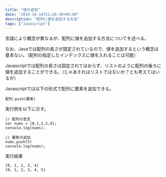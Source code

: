 ```yaml
---
title: "値の追加"
date: "2019-10-14T21:20:30+09:00"
description: "配列に値を追加する方法"
tags: ["Javascript"]
---
```



言語により概念が異なるが、配列に値を追加する方法についてを述べる。

なお、Javaでは配列の長さが固定されているので、値を追加するという概念は基本ない。（配列の指定したインデックスに値を入れることは可能）

Javascriptでは配列の長さは固定されてはおらず、リストのように配列の後ろに値を追加することができる。（じゃあそれはリストではないか？とも考えてはいるが）

<div class="note_content_by_programming_language" id="note_content_Javascript">

Javascriptでは以下の形式で配列に要素を追加できる。

```
配列.push(要素)
```

実行例を以下に示す。

```
// 配列の宣言
var nums = [0,1,2,3,4];
console.log(nums);

// 要素の追加
nums.push(5)
console.log(nums);
```

実行結果

```
[0, 1, 2, 3, 4]
[0, 1, 2, 3, 4, 5]
```

</div>

